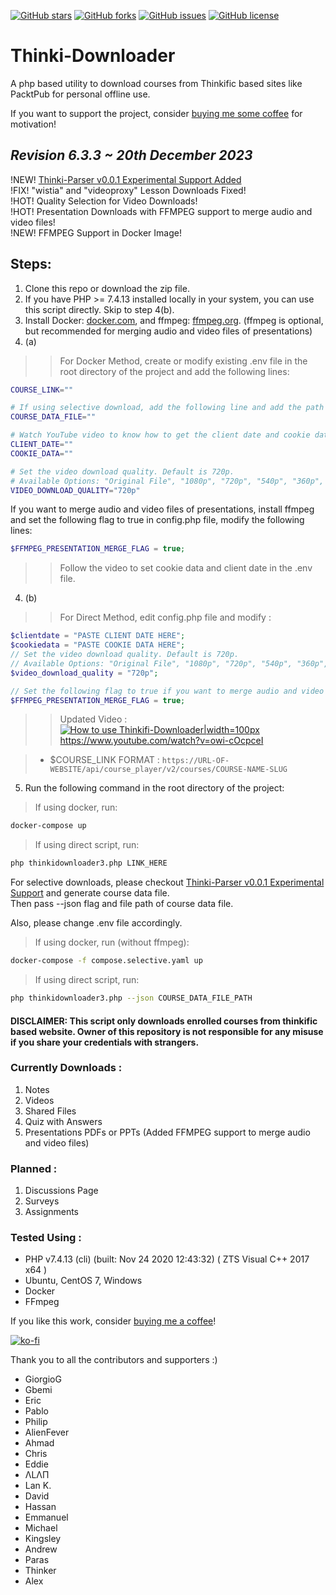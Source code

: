 [![GitHub stars](https://img.shields.io/github/stars/sumeetweb/Thinki-Downloader.svg?style=flat-square)](https://github.com/sumeetweb/Thinki-Downloader/stargazers)
[![GitHub forks](https://img.shields.io/github/forks/sumeetweb/Thinki-Downloader.svg?style=flat-square)](https://github.com/sumeetweb/Thinki-Downloader/network)
[![GitHub issues](https://img.shields.io/github/issues/sumeetweb/Thinki-Downloader.svg?style=flat-square)](https://github.com/sumeetweb/Thinki-Downloader/issues)
[![GitHub license](https://img.shields.io/github/license/sumeetweb/Thinki-Downloader.svg?style=flat-square)](https://github.com/sumeetweb/Thinki-Downloader/blob/master/LICENSE)

# Thinki-Downloader
A php based utility to download courses from Thinkific based sites like PacktPub for personal offline use.

<!-- It's been 2+ years of maintaining this repo and meeting new friends through online calls. Initially this project was barebone with just downloading the Html Content and Lesson Videos. With time, many features added was indeed, a requirement of people who pinged through emails and LinkedIn. 

~~I am thinking for a online version of it. But I am not sure if it will be a paid service or a free one.  Please let me know your thoughts on this :)  
Please drop them at tdl-support@sumeetnaik.com~~  

Update : Thanks to everyone who mailed and messaged on Twitter. I have decided not to go with online version of this script. It might not be a good idea to store your credentials on a server or keep copyright contents on server even if for a limited time. I will try to make this script more user friendly instead. I am currently looking at [NativePHP](https://github.com/NativePHP) and check it out if it helps for multi-platform binary.   -->

If you want to support the project, consider [buying me some coffee](https://ko-fi.com/sumeet) for motivation!  

## ***Revision 6.3.3 ~ 20th December 2023***

!NEW! [Thinki-Parser v0.0.1 Experimental Support Added](https://sumeetweb.github.io/Thinki-Parser/)  
!FIX! "wistia" and "videoproxy" Lesson Downloads Fixed!  
!HOT! Quality Selection for Video Downloads!  
!HOT! Presentation Downloads with FFMPEG support to merge audio and video files!  
!NEW! FFMPEG Support in Docker Image!  

## Steps:
1. Clone this repo or download the zip file.
2. If you have PHP >= 7.4.13 installed locally in your system, you can use this script directly. Skip to step 4(b).
3. Install Docker: [docker.com](https://www.docker.com/), and ffmpeg: [ffmpeg.org](https://ffmpeg.org/). (ffmpeg is optional, but recommended for merging audio and video files of presentations)
4. (a) 
> > For Docker Method, create or modify existing .env file in the root directory of the project and add the following lines:
```bash
COURSE_LINK=""

# If using selective download, add the following line and add the path of course data file downloaded from Thinki-Parser
COURSE_DATA_FILE=""

# Watch YouTube video to know how to get the client date and cookie data
CLIENT_DATE=""
COOKIE_DATA=""

# Set the video download quality. Default is 720p.
# Available Options: "Original File", "1080p", "720p", "540p", "360p", "224p"
VIDEO_DOWNLOAD_QUALITY="720p"
```

If you want to merge audio and video files of presentations, install ffmpeg and set the following flag to true in config.php file, modify the following lines:
```php
$FFMPEG_PRESENTATION_MERGE_FLAG = true;
```

> > Follow the video to set cookie data and client date in the .env file.  

4. (b)
> > For Direct Method, edit config.php file and modify :
```php
$clientdate = "PASTE CLIENT DATE HERE";
$cookiedata = "PASTE COOKIE DATA HERE";
// Set the video download quality. Default is 720p.
// Available Options: "Original File", "1080p", "720p", "540p", "360p", "224p"
$video_download_quality = "720p";

// Set the following flag to true if you want to merge audio and video files of presentations
$FFMPEG_PRESENTATION_MERGE_FLAG = true;
```
> > Updated Video :  
> > [![How to use Thinkifi-Downloader|width=100px](https://img.youtube.com/vi/owi-cOcpceI/0.jpg)](https://www.youtube.com/watch?v=owi-cOcpceI)  
> > https://www.youtube.com/watch?v=owi-cOcpceI  

> * $COURSE_LINK FORMAT : `https://URL-OF-WEBSITE/api/course_player/v2/courses/COURSE-NAME-SLUG`  

5. Run the following command in the root directory of the project:
> If using docker, run:
```bash
docker-compose up
```
> If using direct script, run:
```bash
php thinkidownloader3.php LINK_HERE
```

For selective downloads, please checkout [Thinki-Parser v0.0.1 Experimental Support](https://sumeetweb.github.io/Thinki-Parser/) and generate course data file.  
Then pass --json flag and file path of course data file.  

Also, please change .env file accordingly.  
> If using docker, run (without ffmpeg):
```bash
docker-compose -f compose.selective.yaml up
```
> If using direct script, run:
```bash
php thinkidownloader3.php --json COURSE_DATA_FILE_PATH
```

#### DISCLAIMER: This script only downloads enrolled courses from thinkific based website. Owner of this repository is not responsible for any misuse if you share your credentials with strangers.  

### Currently Downloads :  
1. Notes  
2. Videos  
3. Shared Files  
4. Quiz with Answers  
5. Presentations PDFs or PPTs (Added FFMPEG support to merge audio and video files)  

### Planned :  
1. Discussions Page  
2. Surveys  
3. Assignments  

### Tested Using :  
- PHP v7.4.13 (cli) (built: Nov 24 2020 12:43:32) ( ZTS Visual C++ 2017 x64 )  
- Ubuntu, CentOS 7, Windows
- Docker
- FFmpeg


If you like this work, consider [buying me a coffee](https://ko-fi.com/sumeet)!  

[![ko-fi](https://ko-fi.com/img/githubbutton_sm.svg)](https://ko-fi.com/O5O74Z4Q2)  

Thank you to all the contributors and supporters :)  
- GiorgioG
- Gbemi
- Eric
- Pablo
- Philip
- AlienFever
- Ahmad
- Chris
- Eddie
- ΛLΛΠ
- Lan K.
- David
- Hassan
- Emmanuel
- Michael
- Kingsley
- Andrew
- Paras
- Thinker
- Alex
